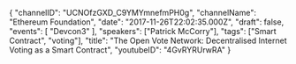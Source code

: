 {
    "channelID": "UCNOfzGXD_C9YMYmnefmPH0g",
    "channelName": "Ethereum Foundation",
    "date": "2017-11-26T22:02:35.000Z",
    "draft": false,
    "events": [
        "Devcon3"
    ],
    "speakers": ["Patrick McCorry"],
    "tags": ["Smart Contract", "voting"],
    "title": "The Open Vote Network: Decentralised Internet Voting as a Smart Contract",
    "youtubeID": "4GvRYRUrwRA"
}
